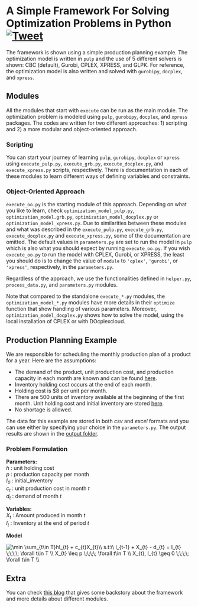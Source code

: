 # A Simple Framework For Solving Optimization Problems in Python  [![Tweet](https://img.shields.io/twitter/url/http/shields.io.svg?style=social)](https://twitter.com/intent/tweet?text=Tutorial%3A%20A%20Simple%20Framework%20For%20Solving%20Optimization%20Problems%20in%20Python&url=https://github.com/ekhoda/optimization-tutorial&via=EhsanKhoda&hashtags=python,orms,programming,optimization)
The framework is shown using a simple production planning example. 
The optimization model is written in `pulp` and the use of 5 different solvers is shown: 
CBC (default), Gurobi, CPLEX, XPRESS, and GLPK.
For reference, the optimization model is also written and solved with `gurobipy`, `docplex`, and `xpress`.

## Modules
All the modules that start with `execute` can be run as the main module. 
The optimization problem is modeled using `pulp`, `gurobipy`, `docplex`, and `xpress` packages. 
The codes are written for two different approaches: 1) scripting and 2) a more modular and object-oriented approach. 

### Scripting
You can start your journey of learning `pulp`, `gurobipy`, `docplex` or `xpress` 
using `execute_pulp.py`, `execute_grb.py`, `execute_docplex.py`, and `execute_xpress.py` scripts, respectively. 
There is documentation in each of these modules to learn different ways of defining variables and constraints.

### Object-Oriented Approach
`execute_oo.py` is the starting module of this approach. Depending on what you like to learn, 
check `optimization_model_pulp.py`, `optimization_model.grb.py`, 
`optimization_model_docplex.py` or `optimization_model_xpress.py`. 
Due to similarities between these modules and what was described in the 
`execute_pulp.py`, `execute_grb.py`, `execute_docplex.py` and `execute_xpress.py`, 
some of the documentation are omitted.
The default values in `parameters.py` are set to run the model in `pulp` 
which is also what you should expect by running `execute_oo.py`. 
If you wish `execute_oo.py` to run the model with CPLEX, Gurobi, or XPRESS, 
the least you should do is to change the value of `module` to `'cplex'`, `'gurobi'`, 
or `'xpress'`, respectively, in the `parameters.py`.

Regardless of the approach, we use the functionalities defined in `helper.py`, `process_data.py`, and `parameters.py` modules.

Note that compared to the standalone `execute_*.py` modules, 
the `optimization_model_*.py` modules have more details in their `optimize` function 
that show handling of various parameters. Moreover, `optimization_model_docplex.py` shows 
how to solve the model, using the local installation of CPLEX or with DOcplexcloud.

## Production Planning Example
We are responsible for scheduling the monthly production plan of a product for a year. Here are the assumptions:
- The demand of the product, unit production cost, and production capacity in each month are known and can be found [here](data/csv/input_data.csv).
- Inventory holding cost occurs at the end of each month.
- Holding cost is $8 per unit per month.
- There are 500 units of inventory available at the beginning of the first month. Unit holding cost and initial inventory are stored [here](data/csv/parameters.csv).
- No shortage is allowed.

The data for this example are stored in both *csv* and *excel* formats and you can use either by specifying your choice in the `parameters.py`. The output results are shown in the [output folder](output).

### Problem Formulation
**Parameters:**  
*h* : unit holding cost  
*p* : production capacity per month  
*I<sub>0</sub>* : initial_inventory  
*c<sub>t</sub>* : unit production cost in month *t*  
*d<sub>t</sub>* : demand of month *t*  

**Variables:**  
*X<sub>t</sub>* : Amount produced in month *t*  
*I<sub>t</sub>* : Inventory at the end of period *t*  

**Model**  

<img src="https://latex.codecogs.com/svg.latex?\min&space;\sum_{t\in&space;T}hI_{t}&space;&plus;&space;c_{t}X_{t}\\&space;s.t:\\&space;I_{t-1}&space;&plus;&space;X_{t}&space;-&space;d_{t}&space;=&space;I_{t}&space;\;\;\;\;&space;\forall&space;t\in&space;T&space;\\&space;X_{t}&space;\leq&space;p&space;\;\;\;\;&space;\forall&space;t\in&space;T&space;\\&space;X_{t},&space;I_{t}&space;\geq&space;0&space;\;\;\;\;&space;\forall&space;t\in&space;T&space;\\" title="\min \sum_{t\in T}hI_{t} + c_{t}X_{t}\\ s.t:\\ I_{t-1} + X_{t} - d_{t} = I_{t} \;\;\;\; \forall t\in T \\ X_{t} \leq p \;\;\;\; \forall t\in T \\ X_{t}, I_{t} \geq 0 \;\;\;\; \forall t\in T \\" />

## Extra
You can check [this blog](https://ehsankhoda.medium.com/tutorial-a-simple-framework-for-optimization-programming-in-python-using-pulp-and-gurobi-1e73e76532f2) that 
gives some backstory about the framework and more details about different modules.
